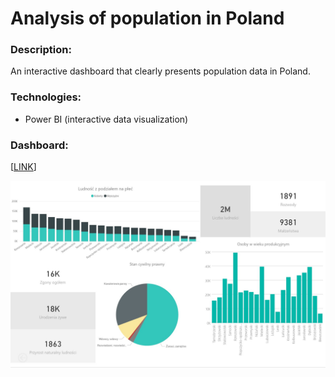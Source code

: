 <h1>Analysis of population in Poland</h1>

<h3>Description:</h3>
<p>An interactive dashboard that clearly presents population data in Poland.</p>

<h3>Technologies:</h3>
<ul>
  <li>Power BI (interactive data visualization)</li>
</ul>  

<h3>Dashboard:</h3>
[<a href="https://github.com/svtlntmk/dashboard-analysis-of-population-in-poland/blob/main/power-bi-dashboard.pbit">LINK</a>]<br>

![Power BI Dashboard](https://github.com/svtlntmk/dashboard-analysis-of-population-in-poland/blob/main/power-bi-dashboard.jpg)

